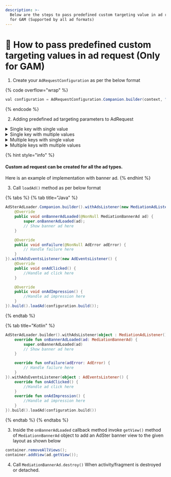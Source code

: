 ```yaml
---
description: >-
  Below are the steps to pass predefined custom targeting value in ad request
  for GAM (Supported by all ad formats)
---
```


# 🎨 How to pass predefined custom targeting values in ad request (Only for GAM)

1. Create your `AdRequestConfiguration` as per the below format

{% code overflow="wrap" %}
```java
val configuration = AdRequestConfiguration.Companion.builder(context, "Your_placement_name");
```
{% endcode %}

2. Adding predefined ad targeting parameters to AdRequest

<details>

<summary>Single key with single value</summary>

```java
configuration.addCustomTargetingValue("YOUR_KEY","YOUR_VALUE")
```

</details>

<details>

<summary>Single key with multiple values</summary>

```java
configuration.addCustomTargetingValue("YOUR_KEY",List<String>)
```

</details>

<details>

<summary>Multiple keys with single value</summary>

```java
configuration.addCustomTargetingValue("YOUR_KEY","YOUR_VALUE")
             .addCustomTargetingValue("YOUR_KEY","YOUR_VALUE")
```

</details>

<details>

<summary>Multiple keys with multiple values</summary>

```java
configuration.addCustomTargetingValue("YOUR_KEY",List<String>)
             .addCustomTargetingValue("YOUR_KEY",List<String>)
```

</details>

{% hint style="info" %}
#### Custom ad request can be created for all the ad types.

Here is an example of implementation with banner ad.
{% endhint %}

3. Call `loadAd()` method as per below format

{% tabs %}
{% tab title="Java" %}
```java
AdSterAdLoader.Companion.builder().withAdsListener(new MediationAdListener() {
    @Override
    public void onBannerAdLoaded(@NonNull MediationBannerAd ad) {
        super.onBannerAdLoaded(ad);
        // Show banner ad here
    }

    @Override
    public void onFailure(@NonNull AdError adError) {
        // Handle failure here
    }
}).withAdsEventsListener(new AdEventsListener() {
    @Override
    public void onAdClicked() {
        //Handle ad click here
    }

    @Override
    public void onAdImpression() {
        //Handle ad impression here
    }
}).build().loadAd(configuration.build());
```
{% endtab %}

{% tab title="Kotlin" %}
```kotlin
AdSterAdLoader.builder().withAdsListener(object : MediationAdListener() {
    override fun onBannerAdLoaded(ad: MediationBannerAd) {
        super.onBannerAdLoaded(ad)
        // Show banner ad here
    }

    override fun onFailure(adError: AdError) {
        // Handle failure here
    }
}).withAdsEventsListener(object : AdEventsListener() {
    override fun onAdClicked() {
        //Handle ad click here
    }
    override fun onAdImpression() {
        //Handle ad impression here
    }
}).build().loadAd(configuration.build())
```
{% endtab %}
{% endtabs %}

3. Inside the `onBannerAdLoaded` callback method invoke `getView()` method of `MediationnBannerAd` object to add an AdSter banner view to the given layout as shown below

```java
container.removeAllViews();
container.addView(ad.getView());
```

4. Call `MediationBannerAd.destroy()` When activity/fragment is destroyed or detached.
